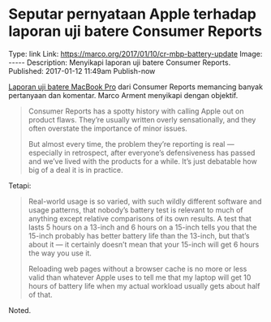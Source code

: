 Seputar pernyataan Apple terhadap laporan uji batere Consumer Reports
====================
Type: link
Link: https://marco.org/2017/01/10/cr-mbp-battery-update
Image: -----
Description: Menyikapi laporan uji batere Consumer Reports.
Published: 2017-01-12 11:49am
Publish-now

[Laporan uji batere MacBook Pro](http://www.consumerreports.org/laptops/macbook-pros-fail-to-earn-consumer-reports-recommendation/) dari Consumer Reports memancing banyak pertanyaan dan komentar. Marco Arment menyikapi dengan objektif.

>Consumer Reports has a spotty history with calling Apple out on product flaws. They’re usually written overly sensationally, and they often overstate the importance of minor issues.
>
>But almost every time, the problem they’re reporting is real — especially in retrospect, after everyone’s defensiveness has passed and we’ve lived with the products for a while. It’s just debatable how big of a deal it is in practice.

Tetapi:

>Real-world usage is so varied, with such wildly different software and usage patterns, that nobody’s battery test is relevant to much of anything except relative comparisons of its own results. A test that lasts 5 hours on a 13-inch and 6 hours on a 15-inch tells you that the 15-inch probably has better battery life than the 13-inch, but that’s about it — it certainly doesn’t mean that your 15-inch will get 6 hours the way you use it.
>
>Reloading web pages without a browser cache is no more or less valid than whatever Apple uses to tell me that my laptop will get 10 hours of battery life when my actual workload usually gets about half of that.

Noted.
